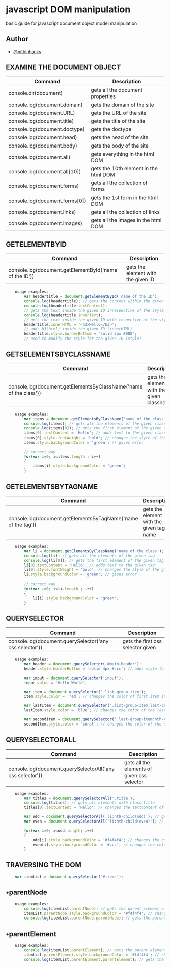 
# javascript DOM manipulation

basic guide for javascript document object model manipulation


## Author

- [@nithinhacks](https://github.com/nithinhacks)


  
## EXAMINE THE DOCUMENT OBJECT

| Command | Description |
| --- | --- |
| console.dir(document) | gets all the document properties |
| console.log(document.domain) | gets the domain of the site |
| console.log(document.URL) | gets the URL of the site |
| console.log(document.title) | gets the title of the site |
| console.log(document.doctype) | gets the doctype |
| console.log(document.head) | gets the head of the site |
| console.log(document.body) | gets the body of the site |
| console.log(document.all) | gets everything in the html DOM |
| console.log(document.all[10]) | gets the 10th element in the html DOM |
| console.log(document.forms) | gets all the collection of forms |
| console.log(document.forms[0]) | gets the 1st form in the html DOM |
| console.log(document.links) | gets all the collection of links |
| console.log(document.images) | gets all the images in the html DOM |


## GETELEMENTBYID

| Command | Description |
| --- | --- |
| console.log(document.getElementById('name of the ID')) | gets the element with the given ID |

```javascript
    usage examples:
        var headertitle = document.getElementById('name of the ID');
        console.log(headertitle); // gets the content within the given ID
        console.log(headertitle.textContent); 
        // gets the text inside the given ID irrespective of the style applied (textContent)
        console.log(headertitle.innerText); 
        // gets the text inside the given ID with respective of the style applied (innerText)
        headertitle.innerHTML = '<h3>Hello</h3>';
        // adds h3(html) inside the given ID (innerHTML)
        headertitle.style.borderBottom = 'solid 3px #000';
        // used to modify the style for the given ID (style)
```

## GETSELEMENTSBYCLASSNAME

| Command | Description |
| --- | --- |
| console.log(document.getElementsByClassName('name of the class')) | gets the element with the given classname |

```javascript
    usage examples:
        var items = document.getElementsByClassName('name of the class');
        console.log(items); // gets all the elements of the given class
        console.log(items[0]); // gets the first element of the given class
        items[0].textContent = 'Hello'; // adds text to the given class
        items[0].style.fontWeight = 'bold'; // changes the style of the given class
        items.style.backgroundColor = 'green'; // gives error
        
        // correct way 
        for(var i=0; i<items.length ; i++)
        {
            items[i].style.backgroundColor = 'green';
        }
```

## GETELEMENTSBYTAGNAME

| Command | Description |
| --- | --- |
| console.log(document.getElementsByTagName('name of the tag')) | gets the element with the given tag name |


```javascript
    usage examples:
        var li = document.getElementsByClassName('name of the class');
        console.log(li); // gets all the elements of the given tag
        console.log(li[0]); // gets the first element of the given tag
        li[0].textContent = 'Hello'; // adds text to the given tag
        li[0].style.fontWeight = 'bold'; // changes the style of the given tag
        li.style.backgroundColor = 'green'; // gives error
        
        // correct way 
        for(var i=0; i<li.length ; i++)
        {
            li[i].style.backgroundColor = 'green';
        }
```

## QUERYSELECTOR

| Command | Description |
| --- | --- |
| console.log(document.querySelector('any css selector')) | gets the first css selector given |


```javascript
    usage examples:
        var header = document.querySelector('#main-header');
        header.style.borderBottom = 'solid 4px #ccc'; // adds style to given css selector

        var input = document.querySelector('input');
        input.value = 'Hello World'; 

        var item = document.querySelector('.list-group-item');
        item.style.color = 'red'; // changes the color of first item in list-group-item class

        var lastItem = document.querySelector('.list-group-item:last-child');
        lastItem.style.color = 'blue'; // changes the color of the last item in list-group-item class

        var secondItem = document.querySelector('.last-group-item:nth-child(2)');
        secondItem.style.color = 'coral'; // changes the color of the second item in list-group-item class
```

## QUERYSELECTORALL

| Command | Description |
| --- | --- |
| console.log(document.querySelectorAll('any css selector'))  | gets all the elements of given css selector |


```javascript
    usage examples:
        var titles = document.querySelectorAll('.title');
        console.log(titles); // gets all elements with class title
        titles[0].textContent = 'Hello'; // changes the textcontent of first element with class title

        var odd = document.querySelectorAll('li:nth-child(odd)'); // gets all the odd elements of the given css selector
        var even = document.querySelectorAll('li:nth-child(even)'); // gets all the even elements of the given css selector 

        for(var i=0; i<odd.length; i++)
        {
            odd[i].style.backgroundColor = '#f4f4f4'; // changes the color of all odd elements
            even[i].style.backgroundColor = '#ccc'; // changes the color of all even elements
        }
```

## TRAVERSING THE DOM

```javascript
    var itemList = document.querySelector('#items');
```

## •parentNode 

```javascript
    usage examples:
        console.log(itemList.parentNode); // gets the parent element of the itemList ID
        itemList.parentNode.style.backgroundColor = '#f4f4f4'; // changes the background color of parent element of itemList ID
        console.log(itemList.parentNode.parentNode); // gets the parent element of parent element of itemList ID
```

## •parentElement

```javascript
    usage examples:
        console.log(itemList.parentElement); // gets the parent element of the itemList ID
        itemList.parentElement.style.backgroundColor = '#f4f4f4'; // changes the background color of parent element of itemList ID
        console.log(itemList.parentElement.parentElement); // gets the parent element of parent element of itemList ID
```